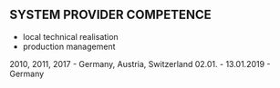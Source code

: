 ## SYSTEM PROVIDER COMPETENCE

+ local technical realisation 
+ production management

2010, 2011, 2017 - Germany, Austria, Switzerland
02.01. - 13.01.2019 - Germany
